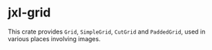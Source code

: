 # jxl-grid

This crate provides `Grid`, `SimpleGrid`, `CutGrid` and `PaddedGrid`, used in various places
involving images.
